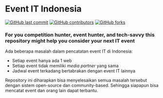 # Event IT Indonesia
[![GitHub last commit](https://img.shields.io/github/last-commit/fannyhasbi/Event-IT-Indonesia.svg?style=flat-square)](https://github.com/fannyhasbi/Event-IT-Indonesia/commits/master)
[![GitHub contributors](https://img.shields.io/github/contributors/fannyhasbi/Event-IT-Indonesia.svg?style=flat-square)](https://github.com/fannyhasbi/Event-IT-Indonesia/graphs/contributors)
[![GitHub forks](https://img.shields.io/github/forks/fannyhasbi/Event-IT-Indonesia.svg?style=flat-square)](https://github.com/fannyhasbi/Event-IT-Indonesia/network)

### For you competition hunter, event hunter, and tech-savvy this repository might help you consider your next IT event

Ada beberapa masalah dalam pencatatan event IT di Indonesia:
* Setiap event hanya ada 1 web
* Setiap event tidak memiliki _media partner_ yang sama
* Jadwal event terkadang bertabrakan dengan event IT lainnya

Repository ini diharapkan bisa menyelesaikan semua masalah tersebut dengan sistem open-source dan community-based. Sehingga siapapun bisa mencatat event dan orang lain dapat terbantu.